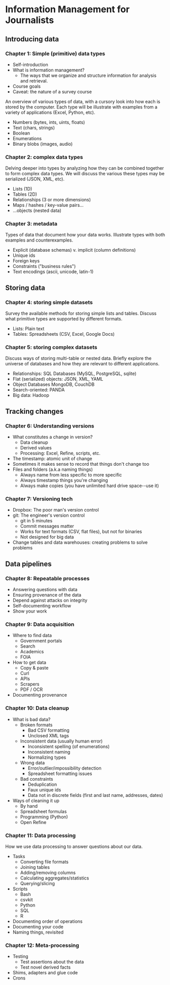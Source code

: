 # Information Management for Journalists

## Introducing data

### Chapter 1: Simple (primitive) data types

* Self-introduction
* What is information management?
    * The ways that we organize and structure information for analysis and retrieval.
* Course goals
* Caveat: the nature of a survey course

An overview of various types of data, with a cursory look into how each is stored by the computer. Each type will be illustrate with examples from a variety of applications (Excel, Python, etc).

* Numbers (bytes, ints, uints, floats)
* Text (chars, strings)
* Boolean
* Enumerations
* Binary blobs (images, audio)

### Chapter 2: complex data types

Delving deeper into types by analyzing how they can be combined together to form complex data types. We will discuss the various these types may be serialized (JSON, XML, etc). 

* Lists (1D)
* Tables (2D)
* Relationships (3 or more dimensions)
* Maps / hashes / key-value pairs...
* ...objects (nested data)

### Chapter 3: metadata

Types of data that document how your data works. Illustrate types with both examples and counterexamples.

* Explicit (database schemas) v. implicit (column definitions)
* Unique ids
* Foreign keys
* Constraints ("business rules")
* Text encodings (ascii, unicode, latin-1)


## Storing data

### Chapter 4: storing simple datasets

Survey the available methods for storing simple lists and tables. Discuss what primitive types are supported by different formats.

* Lists: Plain text
* Tables: Spreadsheets (CSV, Excel, Google Docs)

### Chapter 5: storing complex datasets 

Discuss ways of storing multi-table or nested data. Briefly explore the universe of databases and how they are relevant to different applications.

* Relationships: SQL Databases (MySQL, PostgreSQL, sqlite)
* Flat (serialized) objects: JSON, XML, YAML
* Object Databases MongoDB, CouchDB
* Search-oriented: PANDA
* Big data: Hadoop


## Tracking changes

### Chapter 6: Understanding versions

* What constitutes a change in version?
    * Data cleanup
    * Derived values
    * Processing: Excel, Refine, scripts, etc.
* The timestamp: atomic unit of change
* Sometimes it makes sense to record that things don't change too
* Files and folders (a.k.a naming things)
    * Always name from less specific to more specific
    * Always timestamp things you're changing
    * Always make copies (you have unlimited hard drive space--use it)

### Chapter 7: Versioning tech

* Dropbox: The poor man's version control
* git: The engineer's version control
    * git in 5 minutes
    * Commit messages matter
    * Works for text formats (CSV, flat files), but not for binaries
    * Not designed for big data
* Change tables and data warehouses: creating problems to solve problems


## Data pipelines

### Chapter 8: Repeatable processes

* Answering questions with data
* Ensuring provenance of the data
* Depend against attacks on integrity
* Self-documenting workflow
* Show your work

### Chapter 9: Data acquisition

* Where to find data
    * Government portals
    * Search
    * Academics
    * FOIA
* How to get data
    * Copy & paste
    * Curl
    * APIs
    * Scrapers
    * PDF / OCR
* Documenting provenance

### Chapter 10: Data cleanup

* What is bad data? 
    * Broken formats
        * Bad CSV formatting
        * Unclosed XML tags
    * Inconsistent data (usually human error)
        * Inconsistent spelling (of enumerations)
        * Inconsistent naming
        * Normalizing types
    * Wrong data 
        * Error/outlier/impossibility detection
        * Spreadsheet formatting issues
    * Bad constraints
        * Deduplication
        * Faux unique ids
        * Data not in discrete fields (first and last name, addresses, dates)
* Ways of cleaning it up
    * By hand
    * Spreadsheet formulas
    * Programming (Python)
    * Open Refine

### Chapter 11: Data processing 

How we use data processing to answer questions about our data.

* Tasks
    * Converting file formats
    * Joining tables
    * Adding/removing columns
    * Calculating aggregates/statistics
    * Querying/slicing 
* Scripts
    * Bash
    * csvkit
    * Python
    * SQL
	* R
* Documenting order of operations
* Documenting your code
* Naming things, revisited

### Chapter 12: Meta-processing

* Testing
    * Test assertions about the data
    * Test novel derived facts
* Shims, adapters and glue code
* Crons

